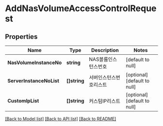 # AddNasVolumeAccessControlRequest

## Properties
Name | Type | Description | Notes
------------ | ------------- | ------------- | -------------
**NasVolumeInstanceNo** | **string** | NAS볼륨인스턴스번호 | [default to null]
**ServerInstanceNoList** | **[]string** | 서버인스턴스번호리스트 | [optional] [default to null]
**CustomIpList** | **[]string** | 커스텀IP리스트 | [optional] [default to null]

[[Back to Model list]](../README.md#documentation-for-models) [[Back to API list]](../README.md#documentation-for-api-endpoints) [[Back to README]](../README.md)


